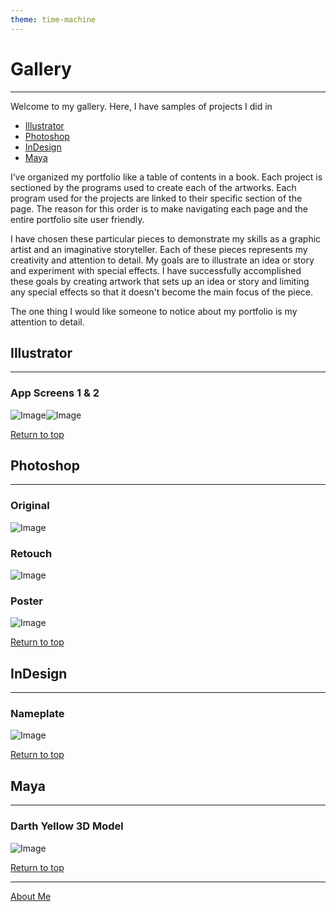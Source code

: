 ```yaml
---
theme: time-machine
---
```


# Gallery

----------

Welcome to my gallery. Here, I have samples of projects I did in

- [Illustrator](#illustrator)
- [Photoshop](#photoshop)
- [InDesign](#indesign)
- [Maya](#maya)

I’ve organized my portfolio like a table of contents in a book. Each project is sectioned by the programs used to create each of the artworks. Each program used for the projects are linked to their specific section of the page. The reason for this order is to make navigating each page and the entire portfolio site user friendly.

I have chosen these particular pieces to demonstrate my skills as a graphic artist and an imaginative storyteller. Each of these pieces represents my creativity and attention to detail. My goals are to illustrate an idea or story and experiment with special effects. I have successfully accomplished these goals by creating artwork that sets up an idea or story and limiting any special effects so that it doesn't become the main focus of the piece.

The one thing I would like someone to notice about my portfolio is my attention to detail.

## Illustrator

----------

### App Screens 1 & 2
![Image](image/app1.jpg)![Image](image/app2.jpg)

[Return to top](#gallery)

## Photoshop

----------

### Original
![Image](image/original.jpg)

### Retouch
![Image](image/retouch.jpg)

### Poster
![Image](image/golden_ratio_movie_poster.jpg)

[Return to top](#gallery)

## InDesign

----------

### Nameplate
![Image](image/nameplate_cardinal_red&black.jpg)

[Return to top](#gallery)

## Maya

----------

### Darth Yellow 3D Model
![Image](image/darth_yellow.png)

[Return to top](#gallery)


----------

[About Me](./README.md)
